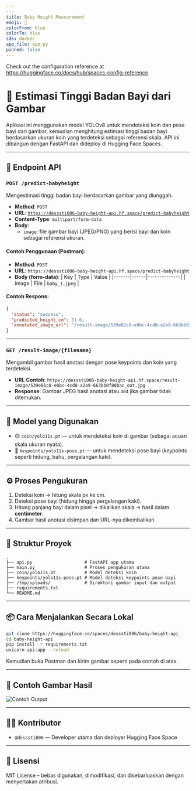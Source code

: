 ```yaml
---
---
title: Baby Height Measurement
emoji: 🐨
colorFrom: blue
colorTo: blue
sdk: docker
app_file: app.py
pinned: false
---
```


Check out the configuration reference at https://huggingface.co/docs/hub/spaces-config-reference



# 📏 Estimasi Tinggi Badan Bayi dari Gambar

Aplikasi ini menggunakan model YOLOv8 untuk mendeteksi koin dan pose bayi dari gambar, kemudian menghitung estimasi tinggi badan bayi berdasarkan ukuran koin yang terdeteksi sebagai referensi skala. API ini dibangun dengan FastAPI dan dideploy di Hugging Face Spaces.

---

## 🚀 Endpoint API

### `POST /predict-babyheight`

Mengestimasi tinggi badan bayi berdasarkan gambar yang diunggah.

- **Method**: `POST`
- **URL**: [`https://desssti006-baby-height-api.hf.space/predict-babyheight`](https://desssti006-baby-height-api.hf.space/predict-babyheight)
- **Content-Type**: `multipart/form-data`
- **Body**:
  - `image`: file gambar bayi (JPEG/PNG) yang berisi bayi dan koin sebagai referensi ukuran.

#### Contoh Penggunaan (Postman):
- **Method**: `POST`
- **URL**: `https://desssti006-baby-height-api.hf.space/predict-babyheight`
- **Body (form-data)**:
  | Key   | Type | Value        |
  |-------|------|--------------|
  | image | File | `baby_1.jpeg` |

#### Contoh Respons:
```json
{
  "status": "success",
  "predicted_height_cm": 31.6,
  "annotated_image_url": "/result-image/539e81c8-e0bc-4cd8-a2a9-663bb0f88bac_out.jpg"
}
```

---

### `GET /result-image/{filename}`

Mengambil gambar hasil anotasi dengan pose keypoints dan koin yang terdeteksi.

- **URL Contoh**: `https://desssti006-baby-height-api.hf.space/result-image/539e81c8-e0bc-4cd8-a2a9-663bb0f88bac_out.jpg`
- **Response**: Gambar JPEG hasil anotasi atau `404` jika gambar tidak ditemukan.

---

## 🧠 Model yang Digunakan

- 🟡 `coin/yolo11s.pt` — untuk mendeteksi koin di gambar (sebagai acuan skala ukuran nyata).
- 🔴 `keypoints/yolo11s-pose.pt` — untuk mendeteksi pose bayi (keypoints seperti hidung, bahu, pergelangan kaki).

---

## ⚙️ Proses Pengukuran

1. Deteksi koin → hitung skala px ke cm.
2. Deteksi pose bayi (hidung hingga pergelangan kaki).
3. Hitung panjang bayi dalam pixel → dikalikan skala → hasil dalam **centimeter**.
4. Gambar hasil anotasi disimpan dan URL-nya dikembalikan.

---

## 📂 Struktur Proyek

```
.
├── api.py                    # FastAPI app utama
├── main.py                   # Proses pengukuran utama
├── coin/yolo11s.pt           # Model deteksi koin
├── keypoints/yolo11s-pose.pt # Model deteksi keypoints pose bayi
├── /tmp/uploads/             # Direktori gambar input dan output
├── requirements.txt
└── README.md
```

---

## 📦 Cara Menjalankan Secara Lokal

```bash
git clone https://huggingface.co/spaces/desssti006/baby-height-api
cd baby-height-api
pip install -r requirements.txt
uvicorn api:app --reload
```

Kemudian buka Postman dan kirim gambar seperti pada contoh di atas.

---

## 📸 Contoh Gambar Hasil

![Contoh Output](images/sample_output.png)

---

## 🧑‍💻 Kontributor

- `@desssti006` — Developer utama dan deployer Hugging Face Space

---

## 📄 Lisensi

MIT License – bebas digunakan, dimodifikasi, dan disebarluaskan dengan menyertakan atribusi.
